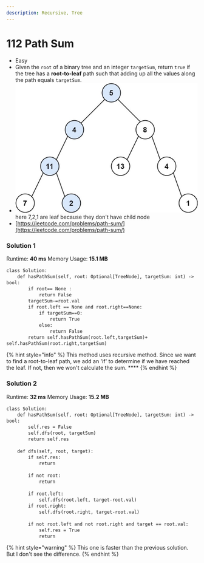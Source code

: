 ```yaml
---
description: Recursive, Tree
---
```


# 112 Path Sum

* Easy
* Given the `root` of a binary tree and an integer `targetSum`, return `true` if the tree has a **root-to-leaf** path such that adding up all the values along the path equals `targetSum`.
* ![](<../.gitbook/assets/image (1) (1) (1) (1) (1) (1).png>)here 7,2,1 are leaf because they don't have child node&#x20;
* [https://leetcode.com/problems/path-sum/](https://leetcode.com/problems/path-sum/)

### Solution 1

Runtime: **40 ms** Memory Usage: **15.1 MB**

```
class Solution:
    def hasPathSum(self, root: Optional[TreeNode], targetSum: int) -> bool:
        if root== None :
            return False
        targetSum-=root.val
        if root.left == None and root.right==None:
            if targetSum==0:
                return True
            else:
                return False
        return self.hasPathSum(root.left,targetSum)+ self.hasPathSum(root.right,targetSum)
```

{% hint style="info" %}
This method uses recursive method. Since we want to find a root-to-leaf path, we add an 'if' to determine if we have reached the leaf. If not, then we won't calculate the sum. ****&#x20;
{% endhint %}

### **Solution 2**

Runtime: **32 ms** Memory Usage: **15.2 MB**

```
class Solution:
    def hasPathSum(self, root: Optional[TreeNode], targetSum: int) -> bool:
        self.res = False
        self.dfs(root, targetSum)
        return self.res 
    
    def dfs(self, root, target):
        if self.res:
            return 
        
        if not root:
            return 
        
        if root.left:
            self.dfs(root.left, target-root.val)
        if root.right:
            self.dfs(root.right, target-root.val)
        
        if not root.left and not root.right and target == root.val:
            self.res = True 
            return 
```

{% hint style="warning" %}
This one is faster than the previous solution. But I don't see the difference.
{% endhint %}
